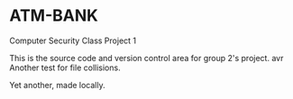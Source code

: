 ATM-BANK
========

Computer Security Class Project 1

This is the source code and version control area for group 2's project. avr
Another test for file collisions.

Yet another, made locally.
